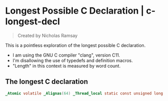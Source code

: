 # Longest Possible C Declaration | c-longest-decl
> Created by Nicholas Ramsay

This is a pointless exploration of the longest possible C declaration. 

* I am using the GNU C compiler "clang", version C11. 
* I'm disallowing the use of typedefs and definition macros. 
* "Length" in this context is measured by word count.

## The longest C declaration
```c
_Atomic volatile _Alignas(64) _Thread_local static const unsigned long long int _Complex * const restrict very_long_var;
```
